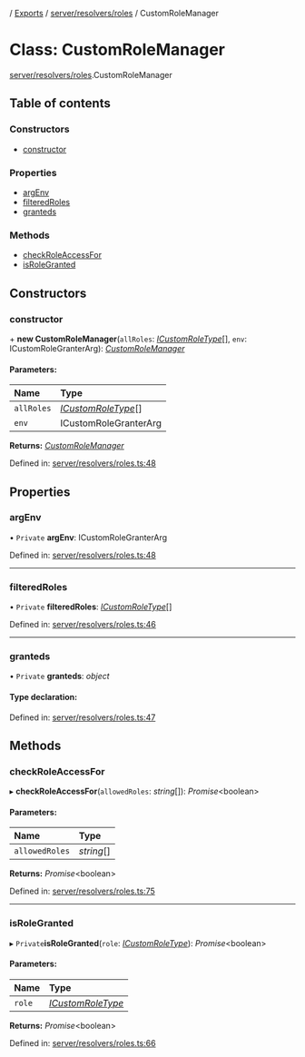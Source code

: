 [](../README.md) / [Exports](../modules.md) / [server/resolvers/roles](../modules/server_resolvers_roles.md) / CustomRoleManager

# Class: CustomRoleManager

[server/resolvers/roles](../modules/server_resolvers_roles.md).CustomRoleManager

## Table of contents

### Constructors

- [constructor](server_resolvers_roles.customrolemanager.md#constructor)

### Properties

- [argEnv](server_resolvers_roles.customrolemanager.md#argenv)
- [filteredRoles](server_resolvers_roles.customrolemanager.md#filteredroles)
- [granteds](server_resolvers_roles.customrolemanager.md#granteds)

### Methods

- [checkRoleAccessFor](server_resolvers_roles.customrolemanager.md#checkroleaccessfor)
- [isRoleGranted](server_resolvers_roles.customrolemanager.md#isrolegranted)

## Constructors

### constructor

\+ **new CustomRoleManager**(`allRoles`: [*ICustomRoleType*](../interfaces/server_resolvers_roles.icustomroletype.md)[], `env`: ICustomRoleGranterArg): [*CustomRoleManager*](server_resolvers_roles.customrolemanager.md)

#### Parameters:

Name | Type |
:------ | :------ |
`allRoles` | [*ICustomRoleType*](../interfaces/server_resolvers_roles.icustomroletype.md)[] |
`env` | ICustomRoleGranterArg |

**Returns:** [*CustomRoleManager*](server_resolvers_roles.customrolemanager.md)

Defined in: [server/resolvers/roles.ts:48](https://github.com/onzag/itemize/blob/0569bdf2/server/resolvers/roles.ts#L48)

## Properties

### argEnv

• `Private` **argEnv**: ICustomRoleGranterArg

Defined in: [server/resolvers/roles.ts:48](https://github.com/onzag/itemize/blob/0569bdf2/server/resolvers/roles.ts#L48)

___

### filteredRoles

• `Private` **filteredRoles**: [*ICustomRoleType*](../interfaces/server_resolvers_roles.icustomroletype.md)[]

Defined in: [server/resolvers/roles.ts:46](https://github.com/onzag/itemize/blob/0569bdf2/server/resolvers/roles.ts#L46)

___

### granteds

• `Private` **granteds**: *object*

#### Type declaration:

Defined in: [server/resolvers/roles.ts:47](https://github.com/onzag/itemize/blob/0569bdf2/server/resolvers/roles.ts#L47)

## Methods

### checkRoleAccessFor

▸ **checkRoleAccessFor**(`allowedRoles`: *string*[]): *Promise*<boolean\>

#### Parameters:

Name | Type |
:------ | :------ |
`allowedRoles` | *string*[] |

**Returns:** *Promise*<boolean\>

Defined in: [server/resolvers/roles.ts:75](https://github.com/onzag/itemize/blob/0569bdf2/server/resolvers/roles.ts#L75)

___

### isRoleGranted

▸ `Private`**isRoleGranted**(`role`: [*ICustomRoleType*](../interfaces/server_resolvers_roles.icustomroletype.md)): *Promise*<boolean\>

#### Parameters:

Name | Type |
:------ | :------ |
`role` | [*ICustomRoleType*](../interfaces/server_resolvers_roles.icustomroletype.md) |

**Returns:** *Promise*<boolean\>

Defined in: [server/resolvers/roles.ts:66](https://github.com/onzag/itemize/blob/0569bdf2/server/resolvers/roles.ts#L66)
